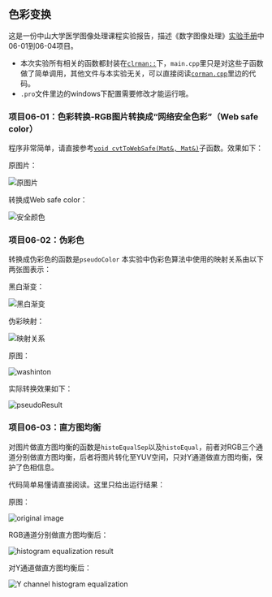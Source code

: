 ## 色彩变换

这是一份中山大学医学图像处理课程实验报告，描述《数字图像处理》[实验手册][lab]中06-01到06-04项目。

*   本次实验所有相关的函数都封装在[`clrman::`][clrman.cpp]下，`main.cpp`里只是对这些子函数做了简单调用，其他文件与本实验无关，可以直接阅读[`corman.cpp`][clrman.cpp]里边的代码。
*   `.pro`文件里边的windows下配置需要修改才能运行哦。

### 项目06-01：色彩转换-RGB图片转换成“网络安全色彩”（Web safe color）

程序非常简单，请直接参考[`void cvtToWebSafe(Mat&, Mat&)`][cvtToWebSafe]子函数。效果如下：

原图片：

![原图片](WebSafeTarget.png)

转换成Web safe color：

![安全颜色](WebSafeColorResult.png)

### 项目06-02：伪彩色
转换成伪彩色的函数是`pseudoColor`
本实验中伪彩色算法中使用的映射关系由以下两张图表示：

黑白渐变：

![黑白渐变](gradBW.png)

伪彩映射：

![映射关系](pseudoColorMap.png)

原图：

![washinton](washinton.png)

实际转换效果如下：

![pseudoResult](pseudoResult.png)

### 项目06-03：直方图均衡

对图片做直方图均衡的函数是`histoEqualSep`以及`histoEqual`，前者对RGB三个通道分别做直方图均衡，后者将图片转化至YUV空间，只对Y通道做直方图均衡，保护了色相信息。

代码简单易懂请直接阅读。这里只给出运行结果：

原图：

![original image](rgbImage.png)

RGB通道分别做直方图均衡后：

![histogram equalization result](histoResult.png)

对Y通道做直方图均衡后：

![Y channel histogram equalization](historResult2.png)

[clrman.cpp]:https://github.com/kkcocogogo/Color-Manipulation/blob/master/clrman.cpp
[lab]:https://onedrive.live.com/redir?resid=73E70F9DE102435A%212874
[cvtToWebSafe]:https://github.com/kkcocogogo/Basic-Color-Manipulation/blob/master/cvtToWebSafe.cpp

